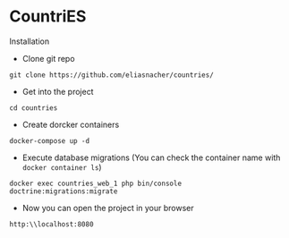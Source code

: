 # CountriES

Installation

 - Clone git repo
 
 `git clone https://github.com/eliasnacher/countries/`

 - Get into the project
 
 `cd countries`

 - Create dorcker containers
 
 `docker-compose up -d`
 
 - Execute database migrations (You can check the container name with `docker container ls`)
 
 `docker exec countries_web_1 php bin/console doctrine:migrations:migrate`
 
 - Now you can open the project in your browser
 
 `http:\\localhost:8080`
